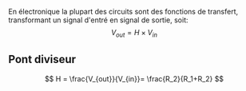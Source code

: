 En électronique la plupart des circuits sont des fonctions de transfert, transformant un signal d'entré en signal de sortie, soit:
$$
V_{out} = H \times V_{in} 
$$
## Pont diviseur 
$$
H = \frac{V_{out}}{V_{in}}= \frac{R_2}{R_1+R_2}
$$
